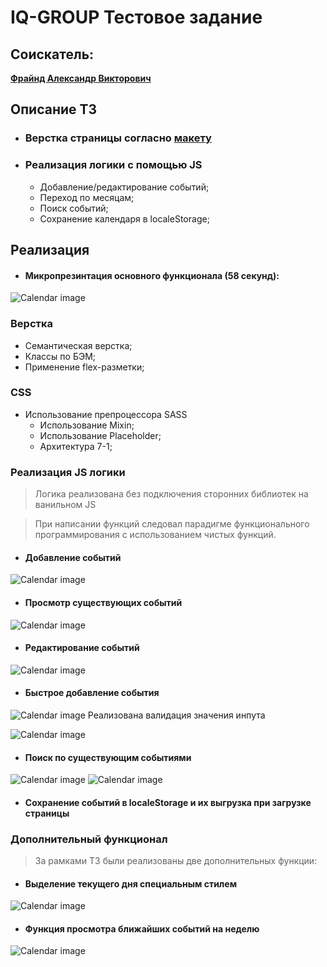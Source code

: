 # IQ-GROUP Тестовое задание

## Соискатель:
[**Фрайнд Александр Викторович**](https://tyumen.hh.ru/resume/4a052802ff0b73c3370039ed1f384633577865)

## Описание ТЗ
- ### Верстка страницы согласно [макету](https://www.figma.com/file/N8ahYKmWH4Hyj39MoIjuyx/Frontend-Calendar-test-task)
- ### Реализация логики с помощью JS
    * Добавление/редактирование событий;
    * Переход по месяцам;
    * Поиск событий;
    * Сохранение календаря в localeStorage;
## Реализация
- #### Микропрезинтация основного функционала (58 секунд):
![Calendar image](/assets/Git-images/Calendar_presentation.gif)
### Верстка
* Семантическая верстка;
* Классы по БЭМ;
* Применение flex-разметки;
### CSS
* Использование препроцессора SASS
    - Использование Mixin;
    - Использование Placeholder;
    - Архитектура 7-1;
### Реализация JS логики
> Логика реализована без подключения сторонних библиотек на ванильном JS

> При написании функций следовал парадигме функционального программирования с использованием чистых функций.

- #### Добавление событий
![Calendar image](/assets/Git-images/calendar_add.jpg)
- #### Просмотр существующих событий
![Calendar image](/assets/Git-images/calendar_overview.jpg)
- #### Редактирование событий
![Calendar image](/assets/Git-images/calendar_edit.jpg)
- #### Быстрое добавление события
![Calendar image](/assets/Git-images/calendar_quick-add.jpg)
Реализована валидация значения инпута

![Calendar image](/assets/Git-images/calendar_validation.jpg)
- #### Поиск по существующим событиями
![Calendar image](/assets/Git-images/calendar_search.jpg)
![Calendar image](/assets/Git-images/calendar_search_action.jpg)
- #### Сохранение событий в localeStorage и их выгрузка при загрузке страницы

### Дополнительный функционал
> За рамками ТЗ были реализованы две дополнительных функции:
- #### Выделение текущего дня специальным стилем
![Calendar image](/assets/Git-images/calendar_today.jpg)
- #### Функция просмотра ближайших событий на неделю
![Calendar image](/assets/Git-images/calendar_coming-event.jpg)

